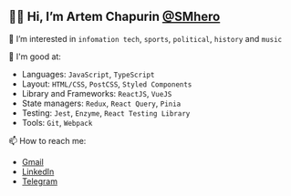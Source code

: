 ## 👋🏻 Hi, I’m Artem Chapurin [@SMhero](https://github.com/SMhero)

💈 I’m interested in `infomation tech`, `sports`, `political`, `history` and `music`

🔬 I'm good at:
  - Languages: `JavaScript`, `TypeScript`
  - Layout: `HTML/CSS`, `PostCSS`, `Styled Components`
  - Library and Frameworks: `ReactJS`, `VueJS`
  - State managers: `Redux`, `React Query`, `Pinia`
  - Testing: `Jest`, `Enzyme`, `React Testing Library`
  - Tools: `Git`, `Webpack`

📫 How to reach me:
  - [Gmail](smhero62@gmail.com)
  - [LinkedIn](https://www.linkedin.com/in/artemchapurin/)
  - [Telegram](@smhero)

<!---
SMhero/SMhero is a ✨ special ✨ repository because its `README.md` (this file) appears on your GitHub profile.
You can click the Preview link to take a look at your changes.
--->
